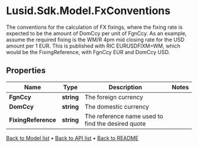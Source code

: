 # Lusid.Sdk.Model.FxConventions
The conventions for the calculation of FX fixings, where the fixing rate is expected to be the amount of  DomCcy per unit of FgnCcy.  As an example, assume the required fixing is the WM/R 4pm mid closing rate for the USD amount per 1 EUR.  This is published with RIC EURUSDFIXM=WM, which would be the FixingReference, with FgnCcy EUR and DomCcy USD.

## Properties

Name | Type | Description | Notes
------------ | ------------- | ------------- | -------------
**FgnCcy** | **string** | The foreign currency | 
**DomCcy** | **string** | The domestic currency | 
**FixingReference** | **string** | The reference name used to find the desired quote | 

[Back to Model list](../README.md#documentation-for-models) &#8226; [Back to API list](../README.md#documentation-for-api-endpoints) &#8226; [Back to README](../README.md)

